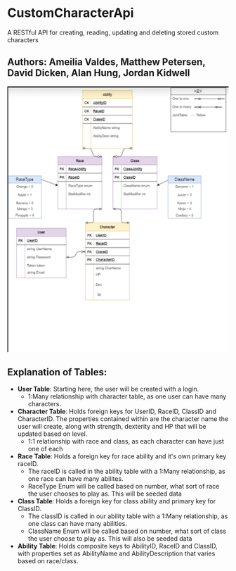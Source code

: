 # CustomCharacterApi
A RESTful API for creating, reading, updating and deleting stored custom characters

## Authors: Ameilia Valdes, Matthew Petersen, David Dicken, Alan Hung, Jordan Kidwell

![ERD](./assets/erd.png)

## Explanation of Tables:
- **User Table**: Starting here, the user will be created with a login. 
    - 1:Many relationship with character table, as one user can have many characters.
- **Character Table**: Holds foreign keys for UserID, RaceID, ClassID and CharacterID. The properties contained within are the character name the user will create, along with strength, dexterity and HP that will be updated based on level. 
    - 1:1 relationship with race and class, as each character can have just one of each 
- **Race Table**: Holds a foreign key for race ability and it's own primary key raceID. 
    - The raceID is called in the ability table with a 1:Many relationship, as one race can have many abilites.
    - RaceType Enum will be called based on number, what sort of race the user chooses to play as. This will be seeded data
- **Class Table**: Holds a foreign key for class ability and primary key for ClassID. 
    - The classID is called in our ability table with a 1:Many relationship, as one class can have many abilities.
    - ClassName Enum will be called based on number, what sort of class the user choose to play as. This will also be seeded data
- **Ability Table**: Holds composite keys to AbilityID, RaceID and ClassID, with properties set as AbilityName and AbilityDescription that varies based on race/class. 
